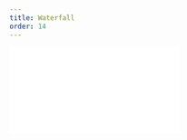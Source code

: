 ```yaml
---
title: Waterfall
order: 14
---
```


<embed src="@/docs/options/plots/special/waterfall.zh.md"></embed>